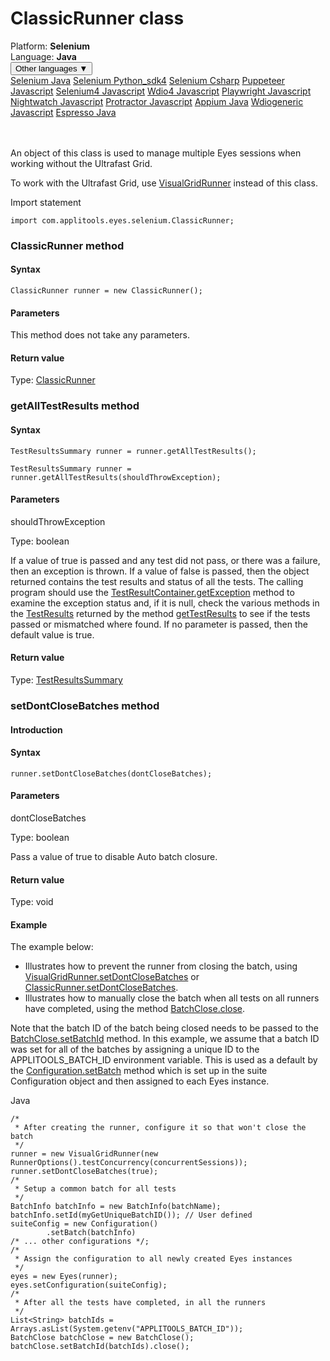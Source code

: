 # ClassicRunner class
<div class='platform-bar-container-div'><div class='platform-bar-div'>Platform:  <b> Selenium</b>
</div><div class='platform-bar-div'>Language: <b>Java</b></div><div class='dropdown-button-container-div'><button class='sdk-language-dropdown-button'>Other languages ▼</button><div class='dropdown-content'>
<a href='../../selenium/java/classicrunner'>Selenium Java</a>
<a href='../../selenium/python_sdk4/classicrunner'>Selenium Python_sdk4</a>
<a href='../../selenium/csharp/classicrunner'>Selenium Csharp</a>
<a href='../../puppeteer/javascript/classicrunner'>Puppeteer Javascript</a>
<a href='../../selenium4/javascript/classicrunner'>Selenium4 Javascript</a>
<a href='../../wdio4/javascript/classicrunner'>Wdio4 Javascript</a>
<a href='../../playwright/javascript/classicrunner'>Playwright Javascript</a>
<a href='../../nightwatch/javascript/classicrunner'>Nightwatch Javascript</a>
<a href='../../protractor/javascript/classicrunner'>Protractor Javascript</a>
<a href='../../appium/java/classicrunner'>Appium Java</a>
<a href='../../wdiogeneric/javascript/classicrunner'>Wdiogeneric Javascript</a>
<a href='../../espresso/java/classicrunner'>Espresso Java</a>
</div></div><br /><br /></div>




An object of this class is used to manage multiple Eyes sessions when working without the Ultrafast Grid.

To work with the Ultrafast Grid, use [VisualGridRunner](./visualgridrunner) instead of this class.

Import statement

    import com.applitools.eyes.selenium.ClassicRunner;
    	



### ClassicRunner method
#### Syntax


    ClassicRunner runner = new ClassicRunner();
    

#### Parameters

This method does not take any parameters.

#### Return value

Type:  [ClassicRunner](./classicrunner)


### getAllTestResults method
#### Syntax


    TestResultsSummary runner = runner.getAllTestResults();
    
    TestResultsSummary runner = runner.getAllTestResults(shouldThrowException);
    

#### Parameters

shouldThrowException

Type: boolean

If a value of true is passed and any test did not pass, or there was a failure, then an exception is thrown. If a value of false is passed, then the object returned contains the test results and status of all the tests. The calling program should use the [TestResultContainer.getException](./testresultcontainer#getexception-method) method to examine the exception status and, if it is null, check the various methods in the [TestResults](./testresults) returned by the method [getTestResults](./testresultcontainer#gettestresults-method) to see if the tests passed or mismatched where found. If no parameter is passed, then the default value is true.

#### Return value

Type:  [TestResultsSummary](./testresultssummary)

### setDontCloseBatches method
#### Introduction



    
#### Syntax


    runner.setDontCloseBatches(dontCloseBatches);

#### Parameters

dontCloseBatches

Type: boolean

Pass a value of true to disable Auto batch closure.

#### Return value

Type:  void

#### Example


The example below:

*   Illustrates how to prevent the runner from closing the batch, using [VisualGridRunner.setDontCloseBatches](./visualgridrunner#setdontclosebatches-method) or [ClassicRunner.setDontCloseBatches](#).
*   Illustrates how to manually close the batch when all tests on all runners have completed, using the method [BatchClose.close](#close-method).

Note that the batch ID of the batch being closed needs to be passed to the [BatchClose.setBatchId](./batchclose#setbatchid-method) method. In this example, we assume that a batch ID was set for all of the batches by assigning a unique ID to the APPLITOOLS_BATCH_ID environment variable. This is used as a default by the [Configuration.setBatch](./configuration#setbatch-method) method which is set up in the suite Configuration object and then assigned to each Eyes instance.

Java

    /*
     * After creating the runner, configure it so that won't close the batch
     */
    runner = new VisualGridRunner(new RunnerOptions().testConcurrency(concurrentSessions));
    runner.setDontCloseBatches(true);
    /*
     * Setup a common batch for all tests
     */
    BatchInfo batchInfo = new BatchInfo(batchName);
    batchInfo.setId(myGetUniqueBatchID()); // User defined
    suiteConfig = new Configuration() 
            .setBatch(batchInfo)
    /* ... other configurations */; 
    /*
     * Assign the configuration to all newly created Eyes instances
     */
    eyes = new Eyes(runner);
    eyes.setConfiguration(suiteConfig);
    /*
     * After all the tests have completed, in all the runners
     */
    List<String> batchIds = Arrays.asList(System.getenv("APPLITOOLS_BATCH_ID"));
    BatchClose batchClose = new BatchClose();
    batchClose.setBatchId(batchIds).close();
